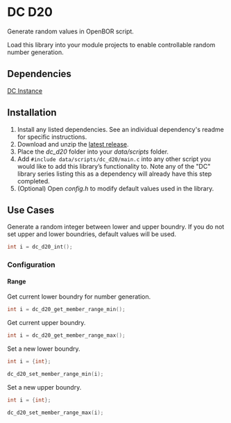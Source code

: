 # DC D20
Generate random values in OpenBOR script.

Load this library into your module projects to enable controllable random number generation. 

## Dependencies

[DC Instance](https://github.com/DCurrent/openbor-script-instance)

## Installation

1. Install any listed dependencies. See an individual dependency's readme for specific instructions.
1. Download and unzip the [latest release](../../releases).
1. Place the *dc_d20* folder into your *data/scripts* folder.
1. Add ```#include data/scripts/dc_d20/main.c``` into any other script you would like to add this library’s functionality to. Note any of the "DC" library series listing this as a dependency will already have this step completed.
1. (Optional) Open *config.h* to modify default values used in the library.

## Use Cases

Generate a random integer between lower and upper boundry. If you do not set upper and lower boundries, default values will be used.
```c
int i = dc_d20_int();
```

### Configuration

#### Range

Get current lower boundry for number generation.
```c
int i = dc_d20_get_member_range_min();
```

Get current upper boundry.
```c
int i = dc_d20_get_member_range_max();
```

Set a new lower boundry.
```c
int i = {int};

dc_d20_set_member_range_min(i);
```

Set a new upper boundry.
```c
int i = {int};

dc_d20_set_member_range_max(i);
```


